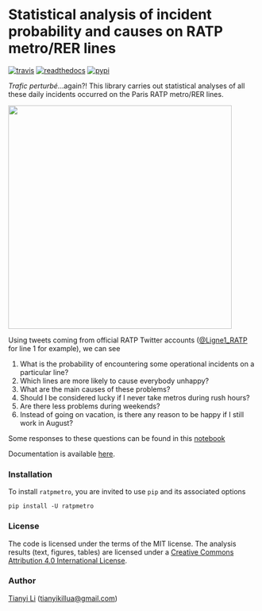 # Statistical analysis of incident probability and causes on RATP metro/RER lines

[![travis](https://img.shields.io/travis/tianyikillua/ratpmetro.svg?style=flat-square)](https://travis-ci.org/tianyikillua/ratpmetro)
[![readthedocs](https://readthedocs.org/projects/ratpmetro/badge/?version=latest&style=flat-square)](https://readthedocs.org/projects/ratpmetro/?badge=latest)
[![pypi](https://img.shields.io/pypi/v/ratpmetro.svg?style=flat-square)](https://pypi.org/project/ratpmetro)

*Trafic perturbé*...again?! This library carries out statistical analyses of all these daily incidents occurred on the Paris RATP metro/RER lines.

<img width="450" src="https://user-images.githubusercontent.com/4027283/52844997-46dd8c00-3106-11e9-8e6d-3f812c8140c3.png">

Using tweets coming from official RATP Twitter accounts ([@Ligne1_RATP](https://twitter.com/Ligne1_RATP) for line 1 for example), we can see

1. What is the probability of encountering some operational incidents on a particular line?
2. Which lines are more likely to cause everybody unhappy?
3. What are the main causes of these problems?
4. Should I be considered lucky if I never take metros during rush hours?
5. Are there less problems during weekends?
6. Instead of going on vacation, is there any reason to be happy if I still work in August?

Some responses to these questions can be found in this [notebook](https://github.com/tianyikillua/ratpmetro/blob/master/examples/notebook.ipynb)

Documentation is available [here](https://ratpmetro.readthedocs.io).

### Installation

To install `ratpmetro`, you are invited to use `pip` and its associated options

```
pip install -U ratpmetro
```

### License

The code is licensed under the terms of the MIT license. The analysis results (text, figures, tables) are licensed under a [Creative Commons Attribution 4.0 International License](http://creativecommons.org/licenses/by/4.0/).

### Author

[Tianyi Li](https://www.linkedin.com/in/tianyikillua) ([tianyikillua@gmail.com](mailto:tianyikillua@gmail.com))
